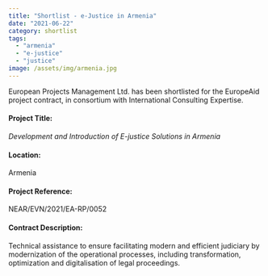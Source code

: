 ```yaml
---
title: "Shortlist - e-Justice in Armenia"
date: "2021-06-22"
category: shortlist
tags: 
  - "armenia"
  - "e-justice"
  - "justice"
image: /assets/img/armenia.jpg
---
```

European Projects Management Ltd. has been shortlisted for the EuropeAid project contract, in consortium with International Consulting Expertise.

#### Project Title:

*Development and Introduction of E-justice Solutions in Armenia*

#### Location:

Armenia

#### Project Reference:

NEAR/EVN/2021/EA-RP/0052

#### Contract Description:

Technical assistance to ensure facilitating modern and efficient judiciary by modernization of the operational processes, including transformation, optimization and digitalisation of legal proceedings.
